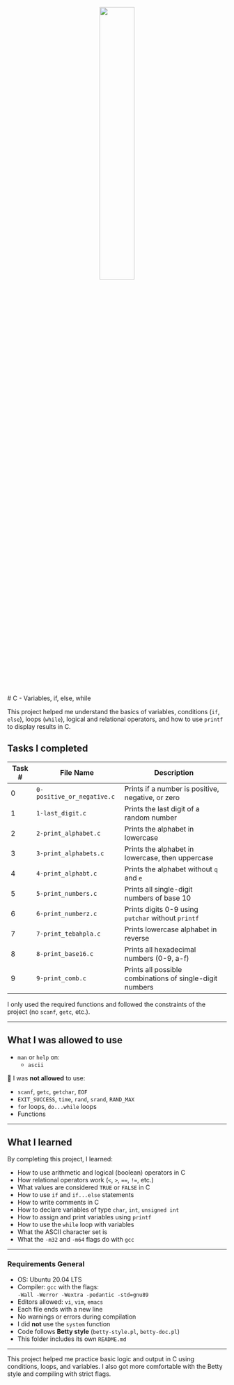 <p align="center">
   <img src="https://github.com/user-attachments/assets/7d564981-cb81-43e7-819a-25ffcfc5bd72" width="40%" height="40%"/>
</p>
# C - Variables, if, else, while

This project helped me understand the basics of variables, conditions (`if`, `else`), loops (`while`), logical and relational operators, and how to use `printf` to display results in C.

## Tasks I completed

| Task # | File Name              | Description                                                   |
|--------|------------------------|---------------------------------------------------------------|
| 0      | `0-positive_or_negative.c` | Prints if a number is positive, negative, or zero          |
| 1      | `1-last_digit.c`           | Prints the last digit of a random number                   |
| 2      | `2-print_alphabet.c`       | Prints the alphabet in lowercase                           |
| 3      | `3-print_alphabets.c`      | Prints the alphabet in lowercase, then uppercase           |
| 4      | `4-print_alphabt.c`        | Prints the alphabet without `q` and `e`                    |
| 5      | `5-print_numbers.c`        | Prints all single-digit numbers of base 10                 |
| 6      | `6-print_numberz.c`        | Prints digits 0-9 using `putchar` without `printf`         |
| 7      | `7-print_tebahpla.c`       | Prints lowercase alphabet in reverse                       |
| 8      | `8-print_base16.c`         | Prints all hexadecimal numbers (0-9, a-f)                  |
| 9      | `9-print_comb.c`           | Prints all possible combinations of single-digit numbers   |

I only used the required functions and followed the constraints of the project (no `scanf`, `getc`, etc.).

---

## What I was allowed to use

- `man` or `help` on:
  - `ascii`

🔸 I was **not allowed** to use:
- `scanf`, `getc`, `getchar`, `EOF`
- `EXIT_SUCCESS`, `time`, `rand`, `srand`, `RAND_MAX`
- `for` loops, `do...while` loops
- Functions

---

## What I learned

By completing this project, I learned:

- How to use arithmetic and logical (boolean) operators in C
- How relational operators work (`<`, `>`, `==`, `!=`, etc.)
- What values are considered `TRUE` or `FALSE` in C
- How to use `if` and `if...else` statements
- How to write comments in C
- How to declare variables of type `char`, `int`, `unsigned int`
- How to assign and print variables using `printf`
- How to use the `while` loop with variables
- What the ASCII character set is
- What the `-m32` and `-m64` flags do with `gcc`

---

### Requirements General

- OS: Ubuntu 20.04 LTS
- Compiler: `gcc` with the flags:  
  `-Wall -Werror -Wextra -pedantic -std=gnu89`
- Editors allowed: `vi`, `vim`, `emacs`
- Each file ends with a new line
- No warnings or errors during compilation
- I did **not** use the `system` function
- Code follows **Betty style** (`betty-style.pl`, `betty-doc.pl`)
- This folder includes its own `README.md`

---

This project helped me practice basic logic and output in C using conditions, loops, and variables. I also got more comfortable with the Betty style and compiling with strict flags.
